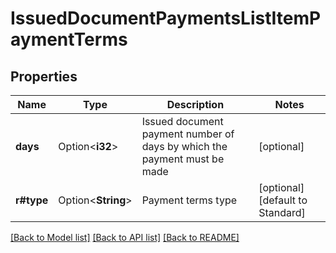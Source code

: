 # IssuedDocumentPaymentsListItemPaymentTerms

## Properties

Name | Type | Description | Notes
------------ | ------------- | ------------- | -------------
**days** | Option<**i32**> | Issued document payment number of days by which the payment must be made | [optional]
**r#type** | Option<**String**> | Payment terms type | [optional][default to Standard]

[[Back to Model list]](../README.md#documentation-for-models) [[Back to API list]](../README.md#documentation-for-api-endpoints) [[Back to README]](../README.md)


